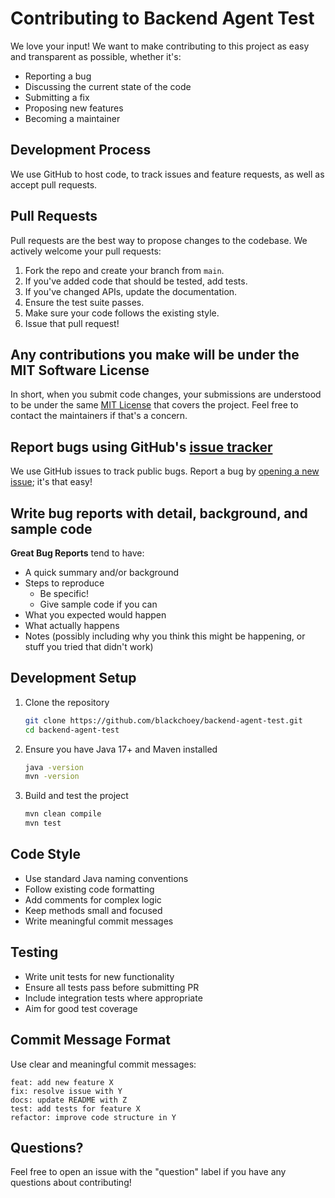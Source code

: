# Contributing to Backend Agent Test

We love your input! We want to make contributing to this project as easy and transparent as possible, whether it's:

- Reporting a bug
- Discussing the current state of the code
- Submitting a fix
- Proposing new features
- Becoming a maintainer

## Development Process

We use GitHub to host code, to track issues and feature requests, as well as accept pull requests.

## Pull Requests

Pull requests are the best way to propose changes to the codebase. We actively welcome your pull requests:

1. Fork the repo and create your branch from `main`.
2. If you've added code that should be tested, add tests.
3. If you've changed APIs, update the documentation.
4. Ensure the test suite passes.
5. Make sure your code follows the existing style.
6. Issue that pull request!

## Any contributions you make will be under the MIT Software License

In short, when you submit code changes, your submissions are understood to be under the same [MIT License](http://choosealicense.com/licenses/mit/) that covers the project. Feel free to contact the maintainers if that's a concern.

## Report bugs using GitHub's [issue tracker](https://github.com/blackchoey/backend-agent-test/issues)

We use GitHub issues to track public bugs. Report a bug by [opening a new issue](https://github.com/blackchoey/backend-agent-test/issues/new); it's that easy!

## Write bug reports with detail, background, and sample code

**Great Bug Reports** tend to have:

- A quick summary and/or background
- Steps to reproduce
  - Be specific!
  - Give sample code if you can
- What you expected would happen
- What actually happens
- Notes (possibly including why you think this might be happening, or stuff you tried that didn't work)

## Development Setup

1. Clone the repository
   ```bash
   git clone https://github.com/blackchoey/backend-agent-test.git
   cd backend-agent-test
   ```

2. Ensure you have Java 17+ and Maven installed
   ```bash
   java -version
   mvn -version
   ```

3. Build and test the project
   ```bash
   mvn clean compile
   mvn test
   ```

## Code Style

- Use standard Java naming conventions
- Follow existing code formatting
- Add comments for complex logic
- Keep methods small and focused
- Write meaningful commit messages

## Testing

- Write unit tests for new functionality
- Ensure all tests pass before submitting PR
- Include integration tests where appropriate
- Aim for good test coverage

## Commit Message Format

Use clear and meaningful commit messages:

```
feat: add new feature X
fix: resolve issue with Y
docs: update README with Z
test: add tests for feature X
refactor: improve code structure in Y
```

## Questions?

Feel free to open an issue with the "question" label if you have any questions about contributing!